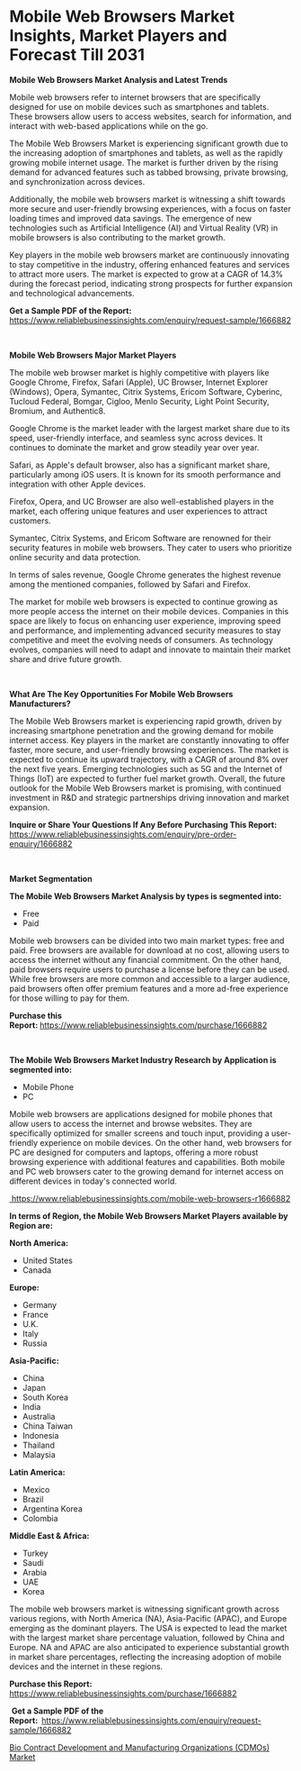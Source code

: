 <p><h1>Mobile Web Browsers Market Insights, Market Players and Forecast Till 2031</h1></p><p><strong>Mobile Web Browsers Market Analysis and Latest Trends</strong></p>
<p><p>Mobile web browsers refer to internet browsers that are specifically designed for use on mobile devices such as smartphones and tablets. These browsers allow users to access websites, search for information, and interact with web-based applications while on the go.</p><p>The Mobile Web Browsers Market is experiencing significant growth due to the increasing adoption of smartphones and tablets, as well as the rapidly growing mobile internet usage. The market is further driven by the rising demand for advanced features such as tabbed browsing, private browsing, and synchronization across devices.</p><p>Additionally, the mobile web browsers market is witnessing a shift towards more secure and user-friendly browsing experiences, with a focus on faster loading times and improved data savings. The emergence of new technologies such as Artificial Intelligence (AI) and Virtual Reality (VR) in mobile browsers is also contributing to the market growth.</p><p>Key players in the mobile web browsers market are continuously innovating to stay competitive in the industry, offering enhanced features and services to attract more users. The market is expected to grow at a CAGR of 14.3% during the forecast period, indicating strong prospects for further expansion and technological advancements.</p></p>
<p><strong>Get a Sample PDF of the Report:&nbsp;</strong> <a href="https://www.reliablebusinessinsights.com/enquiry/request-sample/1666882">https://www.reliablebusinessinsights.com/enquiry/request-sample/1666882</a></p>
<p>&nbsp;</p>
<p><strong>Mobile Web Browsers Major Market Players</strong></p>
<p><p>The mobile web browser market is highly competitive with players like Google Chrome, Firefox, Safari (Apple), UC Browser, Internet Explorer (Windows), Opera, Symantec, Citrix Systems, Ericom Software, Cyberinc, Tucloud Federal, Bomgar, Cigloo, Menlo Security, Light Point Security, Bromium, and Authentic8.</p><p>Google Chrome is the market leader with the largest market share due to its speed, user-friendly interface, and seamless sync across devices. It continues to dominate the market and grow steadily year over year.</p><p>Safari, as Apple's default browser, also has a significant market share, particularly among iOS users. It is known for its smooth performance and integration with other Apple devices.</p><p>Firefox, Opera, and UC Browser are also well-established players in the market, each offering unique features and user experiences to attract customers.</p><p>Symantec, Citrix Systems, and Ericom Software are renowned for their security features in mobile web browsers. They cater to users who prioritize online security and data protection.</p><p>In terms of sales revenue, Google Chrome generates the highest revenue among the mentioned companies, followed by Safari and Firefox.</p><p>The market for mobile web browsers is expected to continue growing as more people access the internet on their mobile devices. Companies in this space are likely to focus on enhancing user experience, improving speed and performance, and implementing advanced security measures to stay competitive and meet the evolving needs of consumers. As technology evolves, companies will need to adapt and innovate to maintain their market share and drive future growth.</p></p>
<p>&nbsp;</p>
<p><strong>What Are The Key Opportunities For Mobile Web Browsers Manufacturers?</strong></p>
<p><p>The Mobile Web Browsers market is experiencing rapid growth, driven by increasing smartphone penetration and the growing demand for mobile internet access. Key players in the market are constantly innovating to offer faster, more secure, and user-friendly browsing experiences. The market is expected to continue its upward trajectory, with a CAGR of around 8% over the next five years. Emerging technologies such as 5G and the Internet of Things (IoT) are expected to further fuel market growth. Overall, the future outlook for the Mobile Web Browsers market is promising, with continued investment in R&D and strategic partnerships driving innovation and market expansion.</p></p>
<p><strong>Inquire or Share Your Questions If Any Before Purchasing This Report:</strong> <a href="https://www.reliablebusinessinsights.com/enquiry/pre-order-enquiry/1666882">https://www.reliablebusinessinsights.com/enquiry/pre-order-enquiry/1666882</a></p>
<p>&nbsp;</p>
<p><strong>Market Segmentation</strong></p>
<p><strong>The Mobile Web Browsers Market Analysis by types is segmented into:</strong></p>
<p><ul><li>Free</li><li>Paid</li></ul></p>
<p><p>Mobile web browsers can be divided into two main market types: free and paid. Free browsers are available for download at no cost, allowing users to access the internet without any financial commitment. On the other hand, paid browsers require users to purchase a license before they can be used. While free browsers are more common and accessible to a larger audience, paid browsers often offer premium features and a more ad-free experience for those willing to pay for them.</p></p>
<p><strong>Purchase this Report:&nbsp;</strong><a href="https://www.reliablebusinessinsights.com/purchase/1666882">https://www.reliablebusinessinsights.com/purchase/1666882</a></p>
<p>&nbsp;</p>
<p><strong>The Mobile Web Browsers Market Industry Research by Application is segmented into:</strong></p>
<p><ul><li>Mobile Phone</li><li>PC</li></ul></p>
<p><p>Mobile web browsers are applications designed for mobile phones that allow users to access the internet and browse websites. They are specifically optimized for smaller screens and touch input, providing a user-friendly experience on mobile devices. On the other hand, web browsers for PC are designed for computers and laptops, offering a more robust browsing experience with additional features and capabilities. Both mobile and PC web browsers cater to the growing demand for internet access on different devices in today's connected world.</p></p>
<p><a href="https://www.reliablebusinessinsights.com/mobile-web-browsers-r1666882">&nbsp;https://www.reliablebusinessinsights.com/mobile-web-browsers-r1666882</a></p>
<p><strong>In terms of Region, the Mobile Web Browsers Market Players available by Region are:</strong></p>
<p>
    <p> <strong> North America: </strong>
        <ul>
            <li>United States</li>
            <li>Canada</li>
        </ul>
        </p> 
    <p> <strong> Europe: </strong>
        <ul>
            <li>Germany</li>
            <li>France</li>
            <li>U.K.</li>
            <li>Italy</li>
            <li>Russia</li>
        </ul>
        </p> 
    <p> <strong> Asia-Pacific: </strong>
        <ul>
            <li>China</li>
            <li>Japan</li>
            <li>South Korea</li>
            <li>India</li>
            <li>Australia</li>
            <li>China Taiwan</li>
            <li>Indonesia</li>
            <li>Thailand</li>
            <li>Malaysia</li>
        </ul>
        </p> 
    <p> <strong> Latin America: </strong>
        <ul>
            <li>Mexico</li>
            <li>Brazil</li>
            <li>Argentina Korea</li>
            <li>Colombia</li>
        </ul>
        </p> 
    <p> <strong> Middle East & Africa: </strong>
        <ul>
            <li>Turkey</li>
            <li>Saudi</li>
            <li>Arabia</li>
            <li>UAE</li>
            <li>Korea</li>
        </ul>
    </p>
    </p>
<p><p>The mobile web browsers market is witnessing significant growth across various regions, with North America (NA), Asia-Pacific (APAC), and Europe emerging as the dominant players. The USA is expected to lead the market with the largest market share percentage valuation, followed by China and Europe. NA and APAC are also anticipated to experience substantial growth in market share percentages, reflecting the increasing adoption of mobile devices and the internet in these regions.</p></p>
<p><strong>Purchase this Report: </strong><a href="https://www.reliablebusinessinsights.com/purchase/1666882">https://www.reliablebusinessinsights.com/purchase/1666882</a></p>
<p>&nbsp;<strong>Get a Sample PDF of the Report:&nbsp;&nbsp;</strong><a href="https://www.reliablebusinessinsights.com/enquiry/request-sample/1666882">https://www.reliablebusinessinsights.com/enquiry/request-sample/1666882</a></p>
<p><strong></strong></p>
<p><p><a href="https://github.com/lukmanduiky01/Market-Research-Report-List-1/blob/main/bio-contract-development-and-manufacturing-organizations-cdmos-market.md">Bio Contract Development and Manufacturing Organizations (CDMOs) Market</a></p></p>